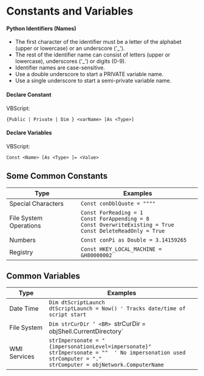 # Constants and Variables

#### Python Identifiers (Names)

* The first character of the identifier must be a letter of the alphabet (upper or lowercase) or an underscore ('_').
* The rest of the identifier name can consist of letters (upper or lowercase), underscores ('_') or digits (0-9).
* Identifier names are case-sensitive.
* Use a double underscore to start a PRIVATE variable name.
* Use a single underscore to start a semi-private variable name.

#### Declare Constant
VBScript:  
```vbscript
{Public | Private | Dim } <varName> [As <Type>]
```

#### Declare Variables
VBScript:  
```vbscript
Const <Name> [As <Type> ]= <Value>
```

## Some Common Constants
| Type | Examples |
| --- | --- |  
| Special Characters | `Const conDblQuote = """"` |
| File System Operations | `Const ForReading = 1` <BR> `Const ForAppending = 8` <BR> `Const OverwriteExisting = True` <BR> `Const DeleteReadOnly = True` |  
| Numbers | `Const conPi as Double = 3.14159265` |
| Registry | `Const HKEY_LOCAL_MACHINE = &H80000002` | 

## Common Variables
| Type | Examples |
| --- | --- |  
| Date Time | `Dim dtScriptLaunch ` <br> `dtScriptLaunch = Now() ' Tracks date/time of script start` | 
| File System | `Dim strCurDir ‘ <BR> `strCurDir = objShell.CurrentDirectory` | 
| WMI Services | `strImpersonate = "{impersonationLevel=impersonate}"` <BR> `strImpersonate = ""  ' No impersonation used` <br> `strComputer = "."` <BR> `strComputer = objNetwork.ComputerName` | 
  
  
